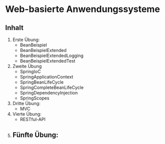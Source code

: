 # Web-basierte Anwendungssysteme

## Inhalt 

1. Erste Übung:
    - BeanBeispiel
    - BeanBeispielExtended
    - BeanBeispielExtendedLogging
    - BeanBeispielExtendedTest
2. Zweite Übung
    - SpringIoC
    - SpringApplicationContext
    - SpringBeanLifeCycle
    - SpringCompleteBeanLifeCycle
    - SpringDependencyInjection
    - SpringScopes
3. Dritte Übung:
    - MVC
4. Vierte Übung:
    - RESTful-API
5. Fünfte Übung:
    - 
